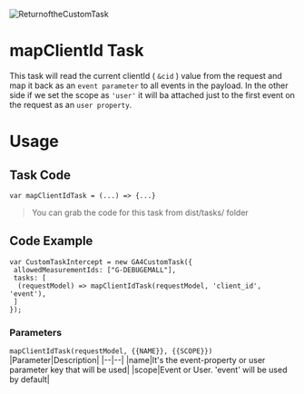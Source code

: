 
![ReturnoftheCustomTask](https://github.com/user-attachments/assets/92f0b278-1d0e-4d62-a289-2ac203eefc25)

# mapClientId Task

This task will read the current clientId ( ```&cid``` ) value from the request and map it back as an ```event parameter``` to all events in the payload.
In the other side if we set the scope as ```'user'``` it will ba attached just to the first event on the request as an ```user property```.

# Usage
## Task Code

```var mapClientIdTask = (...) => {...}```
> You can grab the code for this task from dist/tasks/ folder

## Code Example
```
var CustomTaskIntercept = new GA4CustomTask({
 allowedMeasurementIds: ["G-DEBUGEMALL"],
 tasks: [
  (requestModel) => mapClientIdTask(requestModel, 'client_id', 'event'), 
 ]
});
```


### Parameters

```mapClientIdTask(requestModel, {{NAME}}, {{SCOPE}})```
|Parameter|Description|
|--|--|
|name|It's the event-property or user parameter key that will be used|
|scope|Event or User. 'event' will be used by default|
